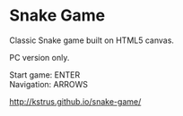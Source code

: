 # Snake Game
Classic Snake game built on HTML5 canvas.

PC version only.

Start game: ENTER <br/>
Navigation: ARROWS

http://kstrus.github.io/snake-game/
